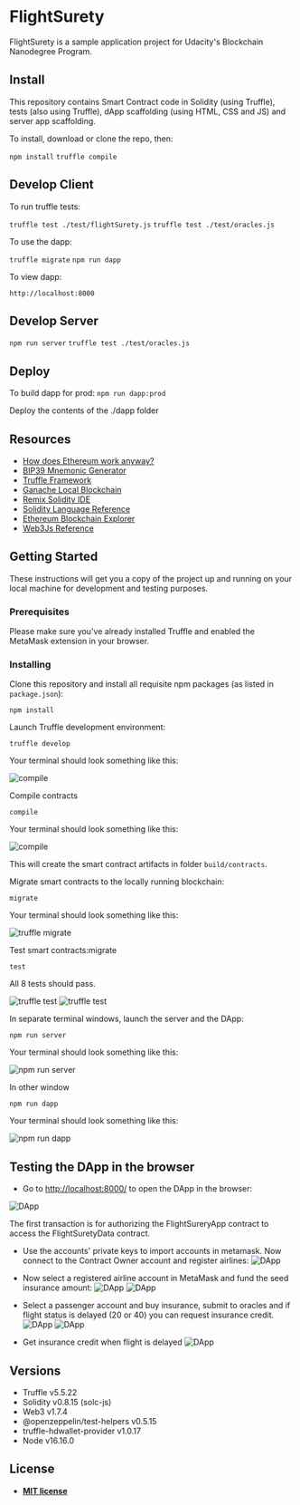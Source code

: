 # FlightSurety

FlightSurety is a sample application project for Udacity's Blockchain Nanodegree Program.

## Install

This repository contains Smart Contract code in Solidity (using Truffle), tests (also using Truffle), dApp scaffolding (using HTML, CSS and JS) and server app scaffolding.

To install, download or clone the repo, then:

`npm install`
`truffle compile`

## Develop Client

To run truffle tests:

`truffle test ./test/flightSurety.js`
`truffle test ./test/oracles.js`

To use the dapp:

`truffle migrate`
`npm run dapp`

To view dapp:

`http://localhost:8000`

## Develop Server

`npm run server`
`truffle test ./test/oracles.js`

## Deploy

To build dapp for prod:
`npm run dapp:prod`

Deploy the contents of the ./dapp folder


## Resources

* [How does Ethereum work anyway?](https://medium.com/@preethikasireddy/how-does-ethereum-work-anyway-22d1df506369)
* [BIP39 Mnemonic Generator](https://iancoleman.io/bip39/)
* [Truffle Framework](http://truffleframework.com/)
* [Ganache Local Blockchain](http://truffleframework.com/ganache/)
* [Remix Solidity IDE](https://remix.ethereum.org/)
* [Solidity Language Reference](http://solidity.readthedocs.io/en/v0.4.24/)
* [Ethereum Blockchain Explorer](https://etherscan.io/)
* [Web3Js Reference](https://github.com/ethereum/wiki/wiki/JavaScript-API)


## Getting Started

These instructions will get you a copy of the project up and running on your local machine for development and testing purposes.

### Prerequisites

Please make sure you've already installed Truffle and enabled the MetaMask extension in your browser.

### Installing

Clone this repository and install all requisite npm packages (as listed in ```package.json```):

```
npm install
```

Launch Truffle development environment:

```
truffle develop
```
Your terminal should look something like this:

![compile](images/truffle_develop.png)

Compile contracts

```
compile
```

Your terminal should look something like this:

![compile](images/truffle_compile.png)

This will create the smart contract artifacts in folder ```build/contracts```.

Migrate smart contracts to the locally running blockchain:

```
migrate
```

Your terminal should look something like this:

![truffle migrate](images/truffle_migrate.png)

Test smart contracts:migrate

```
test
```

All 8 tests should pass.

![truffle test](images/truffle_test1.png)
![truffle test](images/truffle_test2.png)

In separate terminal windows, launch the server and the DApp:

```
npm run server
```
Your terminal should look something like this:

![npm run server](images/npm_run_server.png)


In other window 
```
npm run dapp
```
Your terminal should look something like this:

![npm run dapp](images/npm_run_dapp.png)

## Testing the DApp in the browser

* Go to [http://localhost:8000/](http://localhost:8000/) to open the DApp in the browser:

![DApp](images/dapp.png)

The first transaction is for authorizing the FlightSureryApp contract to access the FlightSuretyData contract.


* Use the accounts' private keys to import accounts in metamask. Now connect to the Contract Owner account and register airlines:
![DApp](images/register_airlines.png)


* Now select a registered airline account in MetaMask and fund the seed insurance amount:
![DApp](images/funding.png)
![DApp](images/funding2.png)

* Select a passenger account and buy insurance, submit to oracles and if flight status is delayed (20 or 40) you can request insurance credit.
![DApp](images/buy_insurance.png)
![DApp](images/submit_to_oracles.png)

* Get insurance credit when flight is delayed
![DApp](images/request_credit.png)

## Versions

* Truffle v5.5.22
* Solidity v0.8.15 (solc-js)
* Web3 v1.7.4
* @openzeppelin/test-helpers v0.5.15
* truffle-hdwallet-provider v1.0.17
* Node v16.16.0

## License

- **[MIT license](http://opensource.org/licenses/mit-license.php)**
